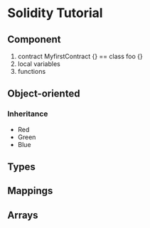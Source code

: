 # Solidity Tutorial #
## Component ##
1. contract MyfirstContract {} == class foo {}
2. local variables
2. functions

## Object-oriented ##
### Inheritance ###
* Red
* Green
* Blue

## Types ##
## Mappings ##
## Arrays ##
